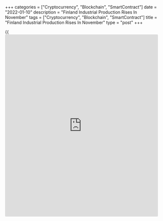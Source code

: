 +++
categories = ["Cryptocurrency", "Blockchain", "SmartContract"]
date = "2022-01-10"
description = "Finland Industrial Production Rises In November"
tags = ["Cryptocurrency", "Blockchain", "SmartContract"]
title = "Finland Industrial Production Rises In November"
type = "post"
+++

{{<iframe id="large-banner" src="https://www.bounty.group/#slide=7.0" width="100%" height="600" scrolling="no" style="border: 0px solid rgb(216, 221, 230); border-radius: 3px;">}}

Finland's industrial production increased in November, data from
Statistics Finland showed on Monday.

Industrial production rose 0.6 percent month-on-month in November, after
remaining unchanged in October.

Manufacturing output increased 1.1 percent monthly in November, while
production of mining and quarrying declined 3.2 percent.

Among industries, production of metal industry rose 2.7 percent and
those of chemical industry gained 2.0 percent.

Production of electrical and electronics and forest industry increased
by 0.8 percent and 1.1 percent, respectively.

On a yearly basis, industrial output increased a working-day adjusted
5.4 percent in November, following a 5.1 percent rise in the prior
month.

Separate data from the statistical office showed that the industrial
orders grew 38.5 percent yearly in November, following a 14.1 percent
rise in October.

For the January to November period, new orders rose 29.8 percent.

For comments and feedback [contact](https://www.playgroundfx.com/contact/): editorial@rtt[news](https://www.letsplayfx.com/blog/forex-news-website/).com

[Economic News][1]

 **What parts of the world are seeing the best (and worst) economic
performances lately? Click[here][2] to check out our [Econ Scorecard][2]
and find out! See up-to-the-moment [ranking](https://www.playgroundfx.com/blog/crypto-exchange-ranking/)s for the best and worst
performers in [GDP][3], [unemployment rate][4], [inflation][5] and much
more.**

   1. www.rtt[news](https://www.letsplayfx.com/blog/forex-news-website/).com/Content/EconomicNews.aspx
   2. www.rtt[news](https://www.letsplayfx.com/blog/forex-news-website/).com/economic-scorecard/world-rank/industrial-production/highest-performance.aspx
   3. www.rtt[news](https://www.letsplayfx.com/blog/forex-news-website/).com/economic-scorecard/world-rank/GDP/highest-performance.aspx
   4. www.rtt[news](https://www.letsplayfx.com/blog/forex-news-website/).com/economic-scorecard/world-rank/unemployment-rate/lowest-performance.aspx
   5. www.rtt[news](https://www.letsplayfx.com/blog/forex-news-website/).com/economic-scorecard/world-rank/CPI/highest-performance.aspx